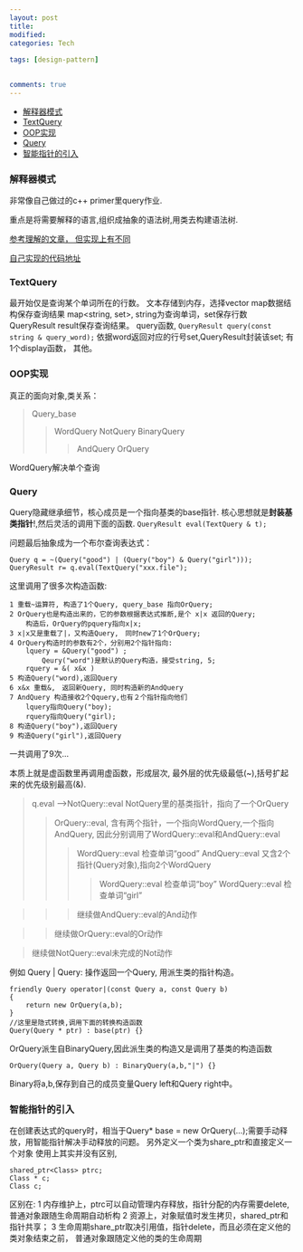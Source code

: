 ```yaml
---
layout: post
title:
modified:
categories: Tech
 
tags: [design-pattern]

  
comments: true
---
```


<!-- TOC -->

- [解释器模式](#解释器模式)
- [TextQuery](#textquery)
- [OOP实现](#oop实现)
- [Query](#query)
- [智能指针的引入](#智能指针的引入)

<!-- /TOC -->

### 解释器模式

非常像自己做过的c++ primer里query作业.

重点是将需要解释的语言,组织成抽象的语法树,用类去构建语法树.

[参考理解的文章， 但实现上有不同](http://blog.csdn.net/zhaoxy_thu/article/details/3799516)


[自己实现的代码地址](https://github.com/anribras/QueryOop)

### TextQuery

最开始仅是查询某个单词所在的行数。
文本存储到内存，选择vector<string>
map数据结构保存查询结果 map<string, set<int>>, string为查询单词，set保存行数
QueryResult result保存查询结果。
query函数,
`QueryResult query(const string & query_word);`
依据word返回对应的行号set<int>,QueryResult封装该set;
有1个display函数，
其他。

### OOP实现
真正的面向对象,类关系：

>Query_base 
>>WordQuery
NotQuery
>BinaryQuery
>>>AndQuery
>OrQuery

WordQuery解决单个查询

### Query
Query隐藏继承细节，核心成员是一个指向基类的base指针.
核心思想就是**封装基类指针**!,然后灵活的调用下面的函数.
`QueryResult eval(TextQuery & t);`

问题最后抽象成为一个布尔查询表达式：
```
Query q = ~(Query("good") | (Query("boy") & Query("girl")));
QueryResult r= q.eval(TextQuery("xxx.file");
```

这里调用了很多次构造函数:
```
1 重载~运算符, 构造了1个Query, query_base 指向OrQuery;
2 OrQuery也是构造出来的，它的参数根据表达式推断,是个 x|x 返回的Query;
	构造后，OrQuery的pquery指向x|x;
3 x|x又是重载了|，又构造Query,　同时new了1个OrQuery;
4 OrQuery构造时的参数有2个，分别用2个指针指向:
	lquery = &Query("good") ;
		Qeury("word")是默认的Query构造，接受string, 5;
	rquery = &( x&x ) 
5 构造Query("word),返回Query 
6 x&x 重载&,　返回新Query, 同时构造新的AndQuery
7 AndQuery 构造接收2个Qquery,也有２个指针指向他们
	lquery指向Query("boy);
	rquery指向Query("girl);
8 构造Query("boy"),返回Query 
9 构造Query("girl"),返回Query 
```
一共调用了9次...

本质上就是虚函数里再调用虚函数，形成层次, 最外层的优先级最低(~),括号扩起来的优先级别最高(&).
>q.eval -->NotQuery::eval NotQuery里的基类指针，指向了一个OrQuery
>>OrQuery::eval, 含有两个指针，一个指向WordQuery,一个指向AndQuery,
>>因此分别调用了WordQuery::eval和AndQuery::eval
>>>WordQuery::eval 检查单词“good”
>>>AndQuery::eval 又含2个指针(Query对象),指向2个WordQuery
>>>>WordQuery::eval 检查单词“boy”
>>>>WordQuery::eval 检查单词“girl”

>>>继续做AndQuery::eval的And动作

>>继续做OrQuery::eval的Or动作

>继续做NotQuery::eval未完成的Not动作


例如 Query | Query: 操作返回一个Query, 用派生类的指针构造。
```
friendly Query operator|(const Query a, const Query b)
{
	return new OrQuery(a,b); 
}
//这里是隐式转换,调用下面的转换构造函数
Query(Query * ptr) : base(ptr) {}
```
OrQuery派生自BinaryQuery,因此派生类的构造又是调用了基类的构造函数
```
OrQuery(Query a, Query b) : BinaryQuery(a,b,"|") {}
```
Binary将a,b,保存到自己的成员变量Query left和Query right中。

### 智能指针的引入
在创建表达式的query时，相当于Query* base = new OrQuery(...);需要手动释放，用智能指针解决手动释放的问题。
另外定义一个类为share_ptr和直接定义一个对象 使用上其实并没有区别,
```
shared_ptr<Class> ptrc;
Class * c;
Class c;
```
区别在:
1 内存维护上，ptrc可以自动管理内存释放，指针分配的内存需要delete,普通对象跟随生命周期自动析构
2 资源上，对象赋值时发生拷贝，shared_ptr和指针共享；
3 生命周期share_ptr取决引用值，指针delete，而且必须在定义他的类对象结束之前，
普通对象跟随定义他的类的生命周期
